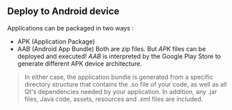 ## Deploy to Android device

Applications can be packaged in two ways : 
- APK (Application Package)
- AAB (Android App Bundle)
Both are zip files. But *APK* files can be deployed and executed!
*AAB* is interpreted by the Google Play Store to generate different APK device architecture.

> In either case, the application bundle is generated from a specific directory structure that contains the .so file of your code, as well as all Qt's dependencies needed by your application. In addition, any .jar files, Java code, assets, resources and .xml files are included.

